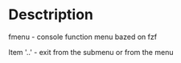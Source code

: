 # Desctription

fmenu - console function menu bazed on fzf

Item '..' - exit from the submenu or from the menu
